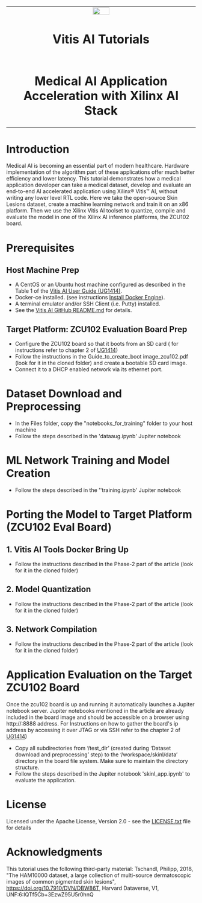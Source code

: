<table>
 <tr>
   <td align="center"><img src="https://www.xilinx.com/content/dam/xilinx/imgs/press/media-kits/corporate/xilinx-logo.png" width="30%"/><h1>Vitis AI Tutorials</h1>
   </td>
 </tr>
 <tr>
 <td align="center"><h1>Medical AI Application Acceleration with Xilinx AI Stack</h1>
 </td>
 </tr>
</table>

# Introduction
Medical AI is becoming an essential part of modern healthcare. Hardware implementation of the algorithm part of these applications offer much better efficiency and lower latency. This tutorial demonstrates how a medical application developer can take a medical dataset, develop and evaluate an end-to-end AI accelerated application using Xilinx&reg; Vitis&trade; AI, without writing any lower level RTL code.
Here we take the open-source Skin Lesions dataset, create a machine learning network and train it on an x86 platform. Then we use the Xilinx Vitis AI toolset to quantize, compile and evaluate the model in one of the Xilinx AI inference platforms, the ZCU102 board.

# Prerequisites
## Host Machine Prep
+ A CentOS or an Ubuntu host machine configured as described in the Table 1 of the <a href="https://www.xilinx.com/support/documentation/sw_manuals/vitis_ai/1_0/ug1414-vitis-ai.pdf">Vitis AI User Guide (UG1414)</a>.
+ Docker-ce installed. (see instructions <a href="https://docs.docker.com/engine/install/">Install Docker Engine</a>).
+ A terminal emulator and/or SSH Client (i.e. Putty) installed.
+ See the <a href="https://github.com/Xilinx/Vitis-AI">Vitis AI GitHub README.md</a> for details.

## Target Platform: ZCU102 Evaluation Board Prep
+ Configure the ZCU102 board so that it boots from an SD card ( for instructions refer to chapter 2 of <a href="https://www.xilinx.com/support/documentation/sw_manuals/vitis_ai/1_0/ug1414-vitis-ai.pdf">UG1414</a>)
+ Follow the instructions in the Guide_to_create_boot image_zcu102.pdf (look for it in the cloned folder)
and create a bootable SD card image.
+ Connect it to a DHCP enabled network via its ethernet port.

# Dataset Download and Preprocessing
+ In the Files folder, copy the "notebooks_for_training" folder to your host machine
+ Follow the steps described in the 'dataaug.ipynb' Jupiter notebook

# ML Network Training and Model Creation
+ Follow the steps described in the ''training.ipynb' Jupiter notebook

# Porting the Model to Target Platform (ZCU102 Eval Board)
## 1. Vitis AI Tools Docker Bring Up
+ Follow the instructions described in the Phase-2 part of the article (look for it in the cloned folder)
## 2. Model Quantization
+ Follow the instructions described in the Phase-2 part of the article (look for it in the cloned folder)
## 3. Network Compilation
+ Follow the instructions described in the Phase-2 part of the article (look for it in the cloned folder)

# Application Evaluation on the Target ZCU102 Board
Once the zcu102 board is up and running it automatically launches a Jupiter notebook server. Jupiter notebooks mentioned in the article are already included in the board image and should be accessible on a browser using http://<board-ip>:8888 address. For Instructions on how to gather the board's ip address by accessing it over JTAG or via SSH refer to the chapter 2 of <a href="https://www.xilinx.com/support/documentation/sw_manuals/vitis_ai/1_0/ug1414-vitis-ai.pdf">UG1414</a>)
+ Copy all subdirectories from ‘/test_dir’ (created during ‘Dataset download and preprocessing’ step) to the ‘/workspace/skinl/data’ directory in the board file system. Make sure to maintain the directory structure.
+ Follow the steps described in the Jupiter notebook 'skinl_app.ipynb' to evaluate the application.

# License

Licensed under the Apache License, Version 2.0 - see the [LICENSE.txt](files/LICENSE.txt) file for details

# Acknowledgments
This tutorial uses the following third-party material:
Tschandl, Philipp, 2018, "The HAM10000 dataset, a large collection of multi-source dermatoscopic images of common pigmented skin lesions", https://doi.org/10.7910/DVN/DBW86T, Harvard Dataverse, V1, UNF:6:IQTf5Cb+3EzwZ95U5r0hnQ
